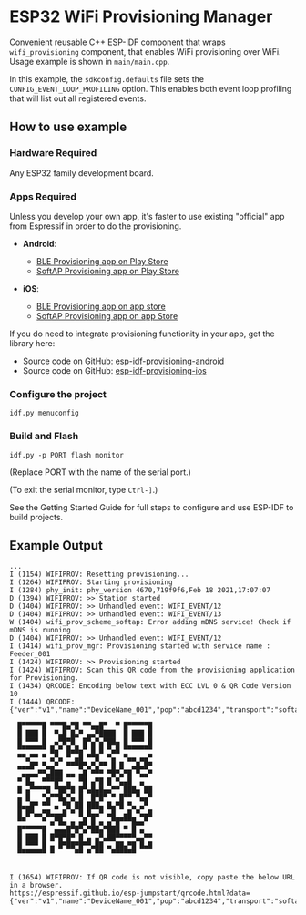 # ESP32 WiFi Provisioning Manager

Convenient reusable C++ ESP-IDF component that wraps `wifi_provisioning` component, that enables WiFi provisioning over WiFi. Usage example is shown in `main/main.cpp`. 

In this example, the `sdkconfig.defaults` file sets the `CONFIG_EVENT_LOOP_PROFILING` option. 
This enables both event loop profiling that will list out all registered events.

## How to use example

### Hardware Required
Any ESP32 family development board.

### Apps Required
Unless you develop your own app, it's faster to use existing "official" app from Espressif in order to do the provisioning.

* **Android**:
  * [BLE Provisioning app on Play Store](https://play.google.com/store/apps/details?id=com.espressif.provble)
  * [SoftAP Provisioning app on Play Store](https://play.google.com/store/apps/details?id=com.espressif.provsoftap)

* **iOS**:
  * [BLE Provisioning app on app store](https://apps.apple.com/in/app/esp-ble-provisioning/id1473590141)
  * [SoftAP Provisioning app on app Store](https://apps.apple.com/in/app/esp-softap-provisioning/id1474040630)

If you do need to integrate provisioning functionity in your app, get the library here:
* Source code on GitHub: [esp-idf-provisioning-android](https://github.com/espressif/esp-idf-provisioning-android)
* Source code on GitHub: [esp-idf-provisioning-ios](https://github.com/espressif/esp-idf-provisioning-ios)

### Configure the project

```
idf.py menuconfig
```

### Build and Flash

```
idf.py -p PORT flash monitor
```

(Replace PORT with the name of the serial port.)

(To exit the serial monitor, type ``Ctrl-]``.)

See the Getting Started Guide for full steps to configure and use ESP-IDF to build projects.

## Example Output

```
...
I (1154) WIFIPROV: Resetting provisioning...
I (1264) WIFIPROV: Starting provisioning
I (1284) phy_init: phy_version 4670,719f9f6,Feb 18 2021,17:07:07
D (1394) WIFIPROV: >> Station started
D (1404) WIFIPROV: >> Unhandled event: WIFI_EVENT/12
D (1404) WIFIPROV: >> Unhandled event: WIFI_EVENT/13
W (1404) wifi_prov_scheme_softap: Error adding mDNS service! Check if mDNS is running
D (1404) WIFIPROV: >> Unhandled event: WIFI_EVENT/12
I (1414) wifi_prov_mgr: Provisioning started with service name : Feeder_001 
I (1424) WIFIPROV: >> Provisioning started
I (1424) WIFIPROV: Scan this QR code from the provisioning application for Provisioning.
I (1434) QRCODE: Encoding below text with ECC LVL 0 & QR Code Version 10
I (1444) QRCODE: {"ver":"v1","name":"DeviceName_001","pop":"abcd1234","transport":"softap"}
                                      
  █▀▀▀▀▀█ ▀▀▀█▄▀█ ▀▀▄▄█▀  ▀ █▀▀▀▀▀█   
  █ ███ █  ▀▄█ █▄▀ ▄▄▀████  █ ███ █   
  █ ▀▀▀ █  ▄▀█▀█  █▀▄▀▄▀██▄ █ ▀▀▀ █   
  ▀▀▀▀▀▀▀ █▄▀ █▄█▄▀ █ █ ▀▄█ ▀▀▀▀▀▀▀   
  ▀▀▄▀▀ ▀ ▄▀▄ ▀ ▄█ ▀▀█  ▀▄  ▀▄▄ ▄▄▀   
  ▄▄▄█▀ ▀▄▄▀  ▀▀▀█▀▄▀▄▀▀ █ █  ▄█▄█▀   
   ▄▄▄▄▀▀▄███ ▄▄ ▄█ ▀▀▀ ▀█▀▄▀█ ▀▄▄▀   
  ▀ █▄  ▀▀▀█▀ ▄  ▀█ ▄▀█ █ ▀▄▄█  ▄     
  █ ▄▀▀▀▀█ ▀██▀█ █▀▄█▄█▄▄▀▀ ███▄ ██   
  ▄ █   ▀▄▀▀█▄▀▄ █  █▀█▀ ▀ █▀▀ ▀▄▄▀   
  █▄▄█▀ ▀▀ ▄ ▀█ ██ ███▄ █▄▀█ ▀▄ ▄▀    
  █ █▀▄▄▀█▄▄▄█ ▀ █ █▄▄▀ ▄█  ▄█ ▀▄▄█   
  ▀▀    ▀ ▄▀█▄ ▄ ▄█ █ ▄ ▄▀█▀▀▀█▄▄▀    
  █▀▀▀▀▀█  ▄▄▄█▀█▀▄▀██▄▀███ ▀ █ ▄     
  █ ███ █ █▀█▀█▀ █ ▄ ▄▀▄██▀▀▀▀▀▄▄▀▀   
  █ ▀▀▀ █ ▄ █▀██▀█▀▀▄██ ▄ ██▄▀█ █▄█   
  ▀▀▀▀▀▀▀ ▀     ▀▀ ▀ ▀▀  ▀▀▀▀▀▀       
                                      

I (1654) WIFIPROV: If QR code is not visible, copy paste the below URL in a browser.
https://espressif.github.io/esp-jumpstart/qrcode.html?data={"ver":"v1","name":"DeviceName_001","pop":"abcd1234","transport":"softap"}

```

